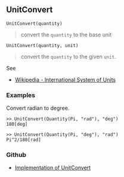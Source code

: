 ## UnitConvert

```
UnitConvert(quantity)
```

> convert the `quantity` to the base unit

```
UnitConvert(quantity, unit)
```

> convert the `quantity` to the given `unit`.

See 
* [Wikipedia - International System of Units](https://en.wikipedia.org/wiki/International_System_of_Units)

### Examples 

Convert radian to degree.

```
>> UnitConvert(Quantity(Pi, "rad"), "deg") 
180[deg]

>> UnitConvert(Quantity(Pi, "deg"), "rad") 
Pi^2/180[rad]
```

### Github

* [Implementation of UnitConvert](https://github.com/axkr/symja_android_library/blob/master/symja_android_library/matheclipse-core/src/main/java/org/matheclipse/core/builtin/QuantityFunctions.java#L419) 
